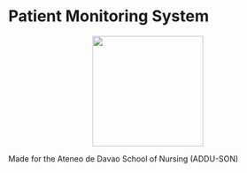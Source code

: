 # Patient Monitoring System

<p align="center"> <img src="https://user-images.githubusercontent.com/103469969/209050078-d8483086-c632-48ec-a8b6-ccaf9ef361bb.png" style="width: 200px; height: 200px"> </p>

Made for the Ateneo de Davao School of Nursing (ADDU-SON)

